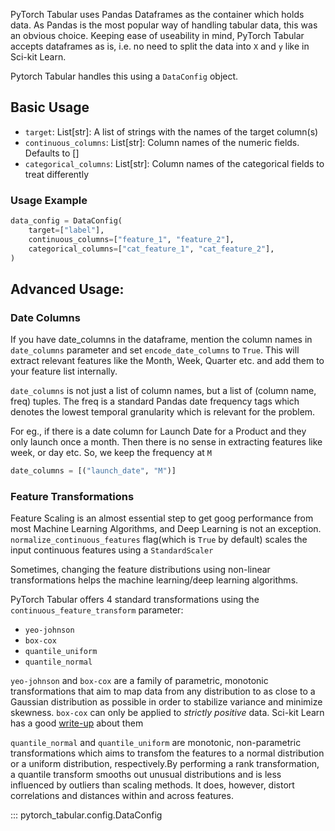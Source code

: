 PyTorch Tabular uses Pandas Dataframes as the container which holds data. As Pandas is the most popular way of handling tabular data, this was an obvious choice. Keeping ease of useability in mind, PyTorch Tabular accepts dataframes as is, i.e. no need to split the data into `X` and `y` like in Sci-kit Learn.

Pytorch Tabular handles this using a `DataConfig` object.

## Basic Usage

- `target`: List\[str\]: A list of strings with the names of the target column(s)
- `continuous_columns`: List\[str\]: Column names of the numeric fields. Defaults to \[\]
- `categorical_columns`: List\[str\]: Column names of the categorical fields to treat differently

### Usage Example

```python
data_config = DataConfig(
    target=["label"],
    continuous_columns=["feature_1", "feature_2"],
    categorical_columns=["cat_feature_1", "cat_feature_2"],
)
```

## Advanced Usage:

### Date Columns

If you have date_columns in the dataframe, mention the column names in `date_columns` parameter and set `encode_date_columns` to `True`. This will extract relevant features like the Month, Week, Quarter etc. and add them to your feature list internally.

`date_columns` is not just a list of column names, but a list of (column name, freq) tuples. The freq is a standard Pandas date frequency tags which denotes the lowest temporal granularity which is relevant for the problem.

For eg., if there is a date column for Launch Date for a Product and they only launch once a month. Then there is no sense in extracting features like week, or day etc. So, we keep the frequency at `M`

```python
date_columns = [("launch_date", "M")]
```

### Feature Transformations

Feature Scaling is an almost essential step to get goog performance from most Machine Learning Algorithms, and Deep Learning is not an exception. `normalize_continuous_features` flag(which is `True` by default) scales the input continuous features using a `StandardScaler`

Sometimes, changing the feature distributions using non-linear transformations helps the machine learning/deep learning algorithms.

PyTorch Tabular offers 4 standard transformations using the `continuous_feature_transform` parameter:

- `yeo-johnson`
- `box-cox`
- `quantile_uniform`
- `quantile_normal`

`yeo-johnson` and `box-cox` are a family of parametric, monotonic transformations that aim to map data from any distribution to as close to a Gaussian distribution as possible in order to stabilize variance and minimize skewness. `box-cox` can only be applied to *strictly positive* data. Sci-kit Learn has a good [write-up](https://scikit-learn.org/stable/modules/preprocessing.html#mapping-to-a-gaussian-distribution) about them

`quantile_normal` and `quantile_uniform` are monotonic, non-parametric transformations which aims to transfom the features to a normal distribution or a uniform distribution, respectively.By performing a rank transformation, a quantile transform smooths out unusual distributions and is less influenced by outliers than scaling methods. It does, however, distort correlations and distances within and across features.

::: pytorch_tabular.config.DataConfig
